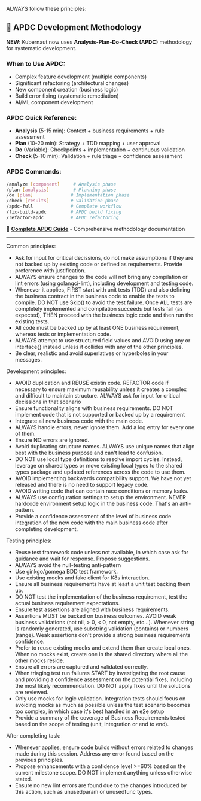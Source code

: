 ALWAYS follow these principles:

## 🚀 **APDC Development Methodology**

**NEW**: Kubernaut now uses **Analysis-Plan-Do-Check (APDC)** methodology for systematic development.

### **When to Use APDC:**
- Complex feature development (multiple components)
- Significant refactoring (architectural changes)
- New component creation (business logic)
- Build error fixing (systematic remediation)
- AI/ML component development

### **APDC Quick Reference:**
- **Analysis** (5-15 min): Context + business requirements + rule assessment
- **Plan** (10-20 min): Strategy + TDD mapping + user approval
- **Do** (Variable): Checkpoints + implementation + continuous validation
- **Check** (5-10 min): Validation + rule triage + confidence assessment

### **APDC Commands:**
```bash
/analyze [component]     # Analysis phase
/plan [analysis]         # Planning phase
/do [plan]              # Implementation phase
/check [results]        # Validation phase
/apdc-full              # Complete workflow
/fix-build-apdc         # APDC build fixing
/refactor-apdc          # APDC refactoring
```

📖 **[Complete APDC Guide](methodology/APDC_FRAMEWORK.md)** - Comprehensive methodology documentation

---

Common principles:

* Ask for input for critical decissions, do not make assumptions if they are not backed up by existing code or defined as requirements. Provide preference with justification.
* ALWAYS ensure changes to the code will not bring any compilation or lint errors (using golangci-lint), including development and testing code.
* Whenever it applies, FIRST start with unit tests (TDD) and also defining the business contract in the business code to enable the tests to compile. DO NOT use Skip() to avoid the test failure.  Once ALL tests are completely implemented and compilation succeeds but tests fail (as expected), THEN proceed with the business logic code and then run the existing tests.
* All code must be backed up by at least ONE business requirement, whereas tests or implementation code.
* ALWAYS attempt to use structured field values and AVOID using any or interface{} instead unless it collides with any of the other principles.
* Be clear, realistic and avoid superlatives or hyperboles in your messages.

Development principles:
* AVOID duplication and REUSE existin code. REFACTOR code if necessary to ensure maximum reusability unless it creates a complex and difficult to maintain structure. ALWAYS ask for input for critical decissions in that scenario
* Ensure functionality aligns with business requirements. DO NOT implement code that is not supported or backed up by a requirement
* Integrate all new business code with the main code.
* ALWAYS handle errors, never ignore them. Add a log entry for every one of them.
* Ensure NO errors are ignored.
* Avoid duplicating structure names. ALWAYS use unique names that align best with the business purpose and can't lead to confusion.
* DO NOT use local type definitions to resolve import cycles. Instead, leverage on shared types or move existing local types to the shared types package and updated references across the code to use them.
* AVOID implementing backwards compatibility support. We have not yet released and there is no need to support legacy code.
* AVOID writing code that can contain race conditions or memory leaks.
* ALWAYS use configuration settings to setup the environment. NEVER hardcode environment setup logic in the business code. That's an anti-pattern.
* Provide a confidence assessment of the level of business code integration of the new code with the main business code after completing development.



Testing principles:
* Reuse test framework code unless not available, in which case ask for guidance and wait for response. Propose suggestions.
* ALWAYS avoid the null-testing anti-pattern
* Use ginkgo/gomega BDD test framework.
* Use existing mocks and fake client for K8s interaction.
* Ensure all business requirements have at least a unit test backing them up.
* DO NOT test the implementation of the business requirement, test the actual business requirement expectations.
* Ensure test assertions are aligned with business requirements.
* Assertions MUST be backed on business outcomes. AVOID weak business validations (not nil, > 0, < 0, not empty, etc...). Whenever string is randomly generated, use substring validation (contains) or numbers (range). Weak assertions don't provide a strong business requirements confidence.
* Prefer to reuse existing mocks and extend them than create local ones. When no mocks exist, create one in the shared directory where all the other mocks reside.
* Ensure all errors are captured and validated correctly.
* When triaging test run failures START by investigating the root cause and providing a confidence assessment on the potential fixes, including the most likely recommendation. DO NOT apply fixes until the solutions are reviewed.
* Only use mocks for logic validation. Integration tests should focus on avoiding mocks as much as possible unless the test scenario becomes too complex, in which case it's best handled in an e2e setup
* Provide a summary of the coverage of Business Requirements tested based on the scope of testing (unit, integration or end to end).


After completing task:
* Whenever applies, ensure code builds without errors related to changes made during this session. Address any error found based on the previous principles.
* Propose enhancements with a confidence level >=60% based on the current milestone scope. DO NOT implement anything unless otherwise stated.
* Ensure no new lint errors are found due to the changes introduced by this action, such as unusedparam or unusedfunc types.
